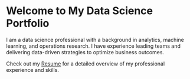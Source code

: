 # Welcome to My Data Science Portfolio

I am a data science professional with a background in analytics, machine learning, and operations research. I have experience leading teams and delivering data-driven strategies to optimize business outcomes.

Check out my [Resume](resume.md) for a detailed overview of my professional experience and skills.
